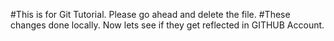 #This is for Git Tutorial. Please go ahead and delete the file.
#These changes done locally. Now lets see if they get reflected in GITHUB Account.
